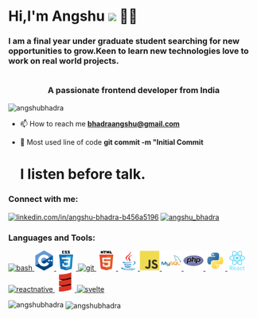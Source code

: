 # Hi,I'm Angshu  <img src="https://raw.githubusercontent.com/MartinHeinz/MartinHeinz/master/wave.gif" width="30px"> 🧑🏻
### I am a final year under graduate student searching for new opportunities to grow.Keen to learn new technologies love to work on real world projects.

  

<!--
**angshuBHADRA/angshuBHADRA** is a ✨ _special_ ✨ repository because its `README.md` (this file) appears on your GitHub profile.

Here are some ideas to get you started:

- 🔭 I’m currently working on ...
- 🌱 I’m currently learning ...
- 👯 I’m looking to collaborate on ...
- 🤔 I’m looking for help with ...
- 💬 Ask me about ...
-📫 How to reach me: ...
- 😄 Pronouns: ...
- ⚡ Fun fact: ...
- 📫 How to reach me: bhadraangshu@gmail.com 

 <!-- ![](https://komarev.com/ghpvc/?username=angshuBHADRA&color=yellow)

     [![Angshu Bhadra's Github Stats](https://github-readme-stats.vercel.app/api?username=angshuBHADRA&show_icons=true&theme=radical)](https://angshuBHADRA.github.io/)
      [![Top Langs](https://github-readme-stats.vercel.app/api/top-langs/?username=angshuBHADRA&theme=gruvbox)](https://angshuBHADRA.github.io/) -->
       




<h1 align="center"></h1>
<h3 align="center">A passionate frontend developer from India</h3>

<p align="left"> <img src="https://komarev.com/ghpvc/?username=angshubhadra&label=Profile%20views&color=0e75b6&style=flat" alt="angshubhadra" /> </p>

- 📫 How to reach me **bhadraangshu@gmail.com**
- 💬 Most used line of code **git commit -m "Initial Commit**
         
   # I listen before talk. 

 <!--   <h3 align="left">Connect with me:</h3>
<p align="left">
<a href="https://linkedin.com/in/linkedin.com/in/angshu-bhadra-b456a5196" target="blank"><img align="center" src="https://cdn.jsdelivr.net/npm/simple-icons@3.0.1/icons/linkedin.svg" alt="linkedin.com/in/angshu-bhadra-b456a5196" height="30" width="40" /></a>
</p>

<!--<h3 align="left">Languages and Tools:</h3>
<p align="left"> <a href="https://www.gnu.org/software/bash/" target="_blank"> <img src="https://www.vectorlogo.zone/logos/gnu_bash/gnu_bash-icon.svg" alt="bash" width="40" height="40"/> </a> <a href="https://www.w3schools.com/cpp/" target="_blank"> <img src="https://raw.githubusercontent.com/devicons/devicon/master/icons/cplusplus/cplusplus-original.svg" alt="cplusplus" width="40" height="40"/> </a> <a href="https://www.w3schools.com/css/" target="_blank"> <img src="https://raw.githubusercontent.com/devicons/devicon/master/icons/css3/css3-original-wordmark.svg" alt="css3" width="40" height="40"/> </a> <a href="https://git-scm.com/" target="_blank"> <img src="https://www.vectorlogo.zone/logos/git-scm/git-scm-icon.svg" alt="git" width="40" height="40"/> </a> <a href="https://www.w3.org/html/" target="_blank"> <img src="https://raw.githubusercontent.com/devicons/devicon/master/icons/html5/html5-original-wordmark.svg" alt="html5" width="40" height="40"/> </a> <a href="https://www.java.com" target="_blank"> <img src="https://raw.githubusercontent.com/devicons/devicon/master/icons/java/java-original.svg" alt="java" width="40" height="40"/> </a> <a href="https://developer.mozilla.org/en-US/docs/Web/JavaScript" target="_blank"> <img src="https://raw.githubusercontent.com/devicons/devicon/master/icons/javascript/javascript-original.svg" alt="javascript" width="40" height="40"/> </a> <a href="https://www.php.net" target="_blank"> <img src="https://raw.githubusercontent.com/devicons/devicon/master/icons/php/php-original.svg" alt="php" width="40" height="40"/> </a> <a href="https://www.python.org" target="_blank"> <img src="https://raw.githubusercontent.com/devicons/devicon/master/icons/python/python-original.svg" alt="python" width="40" height="40"/> </a> <a href="https://reactjs.org/" target="_blank"> <img src="https://raw.githubusercontent.com/devicons/devicon/master/icons/react/react-original-wordmark.svg" alt="react" width="40" height="40"/> </a> <a href="https://reactnative.dev/" target="_blank"> <img src="https://reactnative.dev/img/header_logo.svg" alt="reactnative" width="40" height="40"/> </a> <a href="https://www.scala-lang.org" target="_blank"> <img src="https://raw.githubusercontent.com/devicons/devicon/master/icons/scala/scala-original.svg" alt="scala" width="40" height="40"/> </a> <a href="https://svelte.dev" target="_blank"> <img src="https://upload.wikimedia.org/wikipedia/commons/1/1b/Svelte_Logo.svg" alt="svelte" width="40" height="40"/> </a> </p>

    <p><img align="left" src="https://github-readme-stats.vercel.app/api/top-langs?username=angshubhadra&show_icons=true&locale=en&layout=compact" alt="angshubhadra" /></p>

    <p>&nbsp;<img align="center" src="https://github-readme-stats.vercel.app/api?username=angshubhadra&show_icons=true&locale=en" alt="angshubhadra" /></p> -->







<h3 align="left">Connect with me:</h3>
<p align="left">
<a href="https://linkedin.com/in/linkedin.com/in/angshu-bhadra-b456a5196" target="blank"><img align="center" src="https://cdn.jsdelivr.net/npm/simple-icons@3.0.1/icons/linkedin.svg" alt="linkedin.com/in/angshu-bhadra-b456a5196" height="30" width="40" /></a>
<a href="https://instagram.com/angshu_bhadra" target="blank"><img align="center" src="https://cdn.jsdelivr.net/npm/simple-icons@3.0.1/icons/instagram.svg" alt="angshu_bhadra" height="30" width="40" /></a>
</p>

<h3 align="left">Languages and Tools:</h3>
<p align="left"> <a href="https://www.gnu.org/software/bash/" target="_blank"> <img src="https://www.vectorlogo.zone/logos/gnu_bash/gnu_bash-icon.svg" alt="bash" width="40" height="40"/> </a> <a href="https://www.w3schools.com/cpp/" target="_blank"> <img src="https://raw.githubusercontent.com/devicons/devicon/master/icons/cplusplus/cplusplus-original.svg" alt="cplusplus" width="40" height="40"/> </a> <a href="https://www.w3schools.com/css/" target="_blank"> <img src="https://raw.githubusercontent.com/devicons/devicon/master/icons/css3/css3-original-wordmark.svg" alt="css3" width="40" height="40"/> </a> <a href="https://git-scm.com/" target="_blank"> <img src="https://www.vectorlogo.zone/logos/git-scm/git-scm-icon.svg" alt="git" width="40" height="40"/> </a> <a href="https://www.w3.org/html/" target="_blank"> <img src="https://raw.githubusercontent.com/devicons/devicon/master/icons/html5/html5-original-wordmark.svg" alt="html5" width="40" height="40"/> </a> <a href="https://www.java.com" target="_blank"> <img src="https://raw.githubusercontent.com/devicons/devicon/master/icons/java/java-original.svg" alt="java" width="40" height="40"/> </a> <a href="https://developer.mozilla.org/en-US/docs/Web/JavaScript" target="_blank"> <img src="https://raw.githubusercontent.com/devicons/devicon/master/icons/javascript/javascript-original.svg" alt="javascript" width="40" height="40"/> </a> <a href="https://www.mysql.com/" target="_blank"> <img src="https://raw.githubusercontent.com/devicons/devicon/master/icons/mysql/mysql-original-wordmark.svg" alt="mysql" width="40" height="40"/> </a> <a href="https://www.php.net" target="_blank"> <img src="https://raw.githubusercontent.com/devicons/devicon/master/icons/php/php-original.svg" alt="php" width="40" height="40"/> </a> <a href="https://www.python.org" target="_blank"> <img src="https://raw.githubusercontent.com/devicons/devicon/master/icons/python/python-original.svg" alt="python" width="40" height="40"/> </a> <a href="https://reactjs.org/" target="_blank"> <img src="https://raw.githubusercontent.com/devicons/devicon/master/icons/react/react-original-wordmark.svg" alt="react" width="40" height="40"/> </a> <a href="https://reactnative.dev/" target="_blank"> <img src="https://reactnative.dev/img/header_logo.svg" alt="reactnative" width="40" height="40"/> </a> <a href="https://www.scala-lang.org" target="_blank"> <img src="https://raw.githubusercontent.com/devicons/devicon/master/icons/scala/scala-original.svg" alt="scala" width="40" height="40"/> </a> <a href="https://svelte.dev" target="_blank"> <img src="https://upload.wikimedia.org/wikipedia/commons/1/1b/Svelte_Logo.svg" alt="svelte" width="40" height="40"/> </a> </p>

<p><img align="left" src="https://github-readme-stats.vercel.app/api/top-langs?username=angshubhadra&show_icons=true&locale=en&layout=compact" alt="angshubhadra" /></p>

<p>&nbsp;<img align="center" src="https://github-readme-stats.vercel.app/api?username=angshubhadra&show_icons=true&locale=en" alt="angshubhadra" /></p>




      

    





